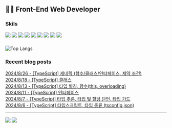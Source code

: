  ## 👩‍💻 Front-End Web Developer 
### Skils
<img src="https://img.shields.io/badge/HJTML5-E34F26?style=flat-square&logo=HTML5&logoColor=white"/> <img src="https://img.shields.io/badge/CSS3-1572B6?style=flat-square&logo=css3&logoColor=white"/> <img src="https://img.shields.io/badge/JavaScript-F7DF1E?style=flat-square&logo=javascript&logoColor=white"/> <img src="https://img.shields.io/badge/Vue.js-4FC08D?style=flat-square&logo=vuedotjs&logoColor=white"/> <img src="https://img.shields.io/badge/react-61DAFB?style==flat-square&logo=react&logoColor=black"> <img src="https://img.shields.io/badge/Chart.js-FF6384?style=flat-square&logo=Chart.js&logoColor=white"/> <img src="https://img.shields.io/badge/ECharts-AA344D?style=flat-square&logo=ECharts&logoColor=white"/> <img src="https://img.shields.io/badge/MySQL-4479A1?style=flat-square&logo=MySQL&logoColor=white"/> <img src="https://img.shields.io/badge/jquery-0769AD?style=flat-square&logo=jquery&logoColor=white">

### 
![Top Langs](https://github-readme-stats.vercel.app/api/top-langs/?username=kimAeris&layout=compact&theme=buefy)

### Recent blog posts
[2024/8/26 - [TypeScript] 제네릭 (함수/클래스/인터페이스, 제약 조건)](https://ohzlsss.tistory.com/91) <br>
[2024/8/18 - [TypeScript] 클래스](https://ohzlsss.tistory.com/90) <br>
[2024/8/13 - [TypeScript] 타입 별칭, 함수(this, overloading)](https://ohzlsss.tistory.com/89) <br>
[2024/8/11 - [TypeScript] 인터페이스](https://ohzlsss.tistory.com/88) <br>
[2024/8/7 - [TypeScript] 타입 추론, 타입 및 할당 단언, 타입 가드](https://ohzlsss.tistory.com/87) <br>
[2024/8/6 - [TypeScript] 타입스크립트, 타입 종류 (tsconfig.json)](https://ohzlsss.tistory.com/86) <br>
 
---
<a href="https://ohzlsss.tistory.com"><img src="https://img.shields.io/badge/Tech%20Blog-20C997?style=flat-square&logo=storyblok&logoColor=white"/></a> <a href="https://ohzlsss.tistory.com"><img src="https://img.shields.io/badge/-Portfolio-000000?style=flat-square&logo=Notion&logoColor=white"/></a>  
